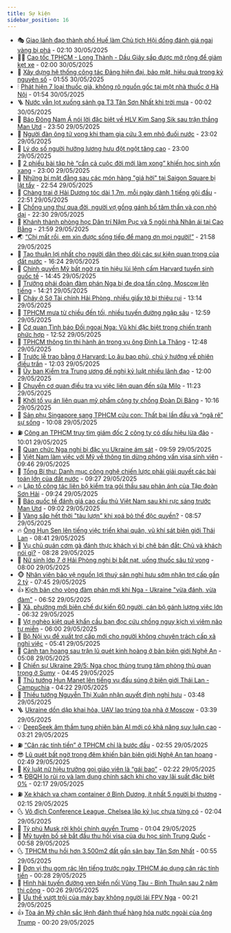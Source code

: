 ```yaml
---
title: Sự kiện
sidebar_position: 16
---
```


<!-- dantri-su-kien:START -->
- 🎭 [Giao lãnh đạo thành phố Huế làm Chủ tịch Hội đồng đánh giá ngai vàng bị phá](https://dantri.com.vn/doi-song/giao-lanh-dao-thanh-pho-hue-lam-chu-tich-hoi-dong-danh-gia-ngai-vang-bi-pha-20250530072250445.htm) - 02:10 30/05/2025
- 👨‍🏫 [Cao tốc TPHCM - Long Thành - Dầu Giây sắp được mở rộng để giảm kẹt xe](https://dantri.com.vn/xa-hoi/cao-toc-tphcm-long-thanh-dau-giay-sap-duoc-mo-rong-de-giam-ket-xe-20250528234937247.htm) - 02:00 30/05/2025
- 🌮 [Xây dựng hệ thống công tác Đảng hiện đại, bảo mật, hiệu quả trong kỷ nguyên số](https://dantri.com.vn/xa-hoi/xay-dung-he-thong-cong-tac-dang-hien-dai-bao-mat-hieu-qua-trong-ky-nguyen-so-20250529191739519.htm) - 01:55 30/05/2025
- 🕯 [Phát hiện 7 loại thuốc giả, không rõ nguồn gốc tại một nhà thuốc ở Hà Nội](https://dantri.com.vn/suc-khoe/phat-hien-7-loai-thuoc-gia-khong-ro-nguon-goc-tai-mot-nha-thuoc-o-ha-noi-20250530074511284.htm) - 01:54 30/05/2025
- 🪜 [Nước vẫn lọt xuống sảnh ga T3 Tân Sơn Nhất khi trời mưa](https://dantri.com.vn/xa-hoi/nuoc-van-lot-xuong-sanh-ga-t3-tan-son-nhat-khi-troi-mua-20250530005406551.htm) - 00:02 30/05/2025
- 🐘 [Báo Đông Nam Á nói lời đặc biệt về HLV Kim Sang Sik sau trận thắng Man Utd](https://dantri.com.vn/the-thao/bao-dong-nam-a-noi-loi-dac-biet-ve-hlv-kim-sang-sik-sau-tran-thang-man-utd-20250530001258561.htm) - 23:50 29/05/2025
- 🤔 [Người đàn ông tử vong khi tham gia cứu 3 em nhỏ đuối nước](https://dantri.com.vn/xa-hoi/nguoi-dan-ong-tu-vong-khi-tham-gia-cuu-3-em-nho-duoi-nuoc-20250529212944150.htm) - 23:02 29/05/2025
- 🧠 [Lý do số người hưởng lương hưu đột ngột tăng cao](https://dantri.com.vn/lao-dong-viec-lam/ly-do-so-nguoi-huong-luong-huu-dot-ngot-tang-cao-20250529154918442.htm) - 23:00 29/05/2025
- 📝 [2 phiếu bài tập hè “cần cả cuộc đời mới làm xong” khiến học sinh xốn xang](https://dantri.com.vn/giao-duc/2-phieu-bai-tap-he-can-ca-cuoc-doi-moi-lam-xong-khien-hoc-sinh-xon-xang-20250529135301410.htm) - 23:00 29/05/2025
- 🦏 [Những bí mật đằng sau các món hàng &quot;giá hời&quot; tại Saigon Square bị lật tẩy](https://dantri.com.vn/kinh-doanh/nhung-bi-mat-dang-sau-cac-mon-hang-gia-hoi-tai-saigon-square-bi-lat-tay-20250529200355360.htm) - 22:54 29/05/2025
- 🥰 [Chàng trai ở Hải Dương tóc dài 1,7m, mỗi ngày dành 1 tiếng gội đầu](https://dantri.com.vn/doi-song/chang-trai-o-hai-duong-toc-dai-17m-moi-ngay-danh-1-tieng-goi-dau-20250528125751285.htm) - 22:51 29/05/2025
- 🤗 [Chồng ung thư qua đời, người vợ gồng gánh bố tâm thần và con nhỏ dại](https://dantri.com.vn/tam-long-nhan-ai/chong-ung-thu-qua-doi-nguoi-vo-gong-ganh-bo-tam-than-va-con-nho-dai-20250425180912339.htm) - 22:30 29/05/2025
- 🌈 [Khánh thành phòng học Dân trí Nặm Pục và 5 ngôi nhà Nhân ái tại Cao Bằng](https://dantri.com.vn/tam-long-nhan-ai/khanh-thanh-phong-hoc-dan-tri-nam-puc-va-5-ngoi-nha-nhan-ai-tai-cao-bang-20250529161707739.htm) - 21:59 29/05/2025
- 🌏 [“Chị mất rồi, em xin được sống tiếp để mang ơn mọi người!”](https://dantri.com.vn/tam-long-nhan-ai/chi-mat-roi-em-xin-duoc-song-tiep-de-mang-on-moi-nguoi-20250529172234890.htm) - 21:58 29/05/2025
- 💄 [Tạo thuận lợi nhất cho người dân theo dõi các sự kiện quan trọng của đất nước](https://dantri.com.vn/xa-hoi/tao-thuan-loi-nhat-cho-nguoi-dan-theo-doi-cac-su-kien-quan-trong-cua-dat-nuoc-20250529232345528.htm) - 16:24 29/05/2025
- 👺 [Chính quyền Mỹ bất ngờ ra tín hiệu lùi lệnh cấm Harvard tuyển sinh quốc tế](https://dantri.com.vn/giao-duc/chinh-quyen-my-bat-ngo-ra-tin-hieu-lui-lenh-cam-harvard-tuyen-sinh-quoc-te-20250529214003798.htm) - 14:45 29/05/2025
- 👹 [Trưởng phái đoàn đàm phán Nga bị đe dọa tấn công, Moscow lên tiếng](https://dantri.com.vn/the-gioi/truong-phai-doan-dam-phan-nga-bi-de-doa-tan-cong-moscow-len-tieng-20250529211549555.htm) - 14:21 29/05/2025
- 🌊 [Cháy ở Sở Tài chính Hải Phòng, nhiều giấy tờ bị thiêu rụi](https://dantri.com.vn/xa-hoi/chay-o-so-tai-chinh-hai-phong-nhieu-giay-to-bi-thieu-rui-20250529200703471.htm) - 13:14 29/05/2025
- 🤠 [TPHCM mưa từ chiều đến tối, nhiều tuyến đường ngập sâu](https://dantri.com.vn/xa-hoi/tphcm-mua-tu-chieu-den-toi-nhieu-tuyen-duong-ngap-sau-20250529195009449.htm) - 12:59 29/05/2025
- 🎊 [Cơ quan Tình báo Đối ngoại Nga: Vũ khí đặc biệt trong chiến tranh phức hợp](https://dantri.com.vn/the-gioi/co-quan-tinh-bao-doi-ngoai-nga-vu-khi-dac-biet-trong-chien-tranh-phuc-hop-20250527111902522.htm) - 12:52 29/05/2025
- 🐘 [TPHCM thông tin thi hành án trong vụ ông Đinh La Thăng](https://dantri.com.vn/phap-luat/tphcm-thong-tin-thi-hanh-an-trong-vu-ong-dinh-la-thang-20250529175535265.htm) - 12:48 29/05/2025
- 💂 [Trước lễ trao bằng ở Harvard: Lo âu bao phủ, chú ý hướng về phiên điều trần](https://dantri.com.vn/giao-duc/truoc-le-trao-bang-o-harvard-lo-au-bao-phu-chu-y-huong-ve-phien-dieu-tran-20250529185811230.htm) - 12:03 29/05/2025
- 👹 [Ủy ban Kiểm tra Trung ương đề nghị kỷ luật nhiều lãnh đạo](https://dantri.com.vn/xa-hoi/uy-ban-kiem-tra-trung-uong-de-nghi-ky-luat-nhieu-lanh-dao-20250529180950891.htm) - 12:00 29/05/2025
- 🦒 [Chuyển cơ quan điều tra vụ việc liên quan đến sữa Milo](https://dantri.com.vn/phap-luat/chuyen-co-quan-dieu-tra-vu-viec-lien-quan-den-sua-milo-20250529181856417.htm) - 11:23 29/05/2025
- 🗽 [Khởi tố vụ án liên quan mỹ phẩm công ty chồng Đoàn Di Băng](https://dantri.com.vn/phap-luat/khoi-to-vu-an-lien-quan-my-pham-cong-ty-chong-doan-di-bang-20250528093528299.htm) - 10:16 29/05/2025
- 💄 [Sản phụ Singapore sang TPHCM cứu con: Thất bại lần đầu và “ngã rẽ” sự sống](https://dantri.com.vn/suc-khoe/san-phu-singapore-sang-tphcm-cuu-con-that-bai-lan-dau-va-nga-re-su-song-20250529163358402.htm) - 10:08 29/05/2025
- ⛽️ [Công an TPHCM truy tìm giám đốc 2 công ty có dấu hiệu lừa đảo](https://dantri.com.vn/phap-luat/cong-an-tphcm-truy-tim-giam-doc-2-cong-ty-co-dau-hieu-lua-dao-20250529164440699.htm) - 10:01 29/05/2025
- 🥷 [Quan chức Nga nghi bị đặc vụ Ukraine ám sát](https://dantri.com.vn/the-gioi/quan-chuc-nga-nghi-bi-dac-vu-ukraine-am-sat-20250529164933387.htm) - 09:59 29/05/2025
- 🤖 [Việt Nam làm việc với Mỹ về thông tin dừng phỏng vấn visa sinh viên](https://dantri.com.vn/xa-hoi/viet-nam-lam-viec-voi-my-ve-thong-tin-dung-phong-van-visa-sinh-vien-20250529164428323.htm) - 09:46 29/05/2025
- 🌊 [Tổng Bí thư: Danh mục công nghệ chiến lược phải giải quyết các bài toán lớn của đất nước](https://dantri.com.vn/xa-hoi/tong-bi-thu-danh-muc-cong-nghe-chien-luoc-phai-giai-quyet-cac-bai-toan-lon-cua-dat-nuoc-20250529162700467.htm) - 09:27 29/05/2025
- 🔥 [Lập tổ công tác liên bộ kiểm tra gói thầu sau phản ánh của Tập đoàn Sơn Hải](https://dantri.com.vn/xa-hoi/lap-to-cong-tac-lien-bo-kiem-tra-goi-thau-sau-phan-anh-cua-tap-doan-son-hai-20250529161946409.htm) - 09:24 29/05/2025
- 🦏 [Báo quốc tế đánh giá cao cầu thủ Việt Nam sau khi rực sáng trước Man Utd](https://dantri.com.vn/the-thao/bao-quoc-te-danh-gia-cao-cau-thu-viet-nam-sau-khi-ruc-sang-truoc-man-utd-20250529125249102.htm) - 09:02 29/05/2025
- 🐘 [Vàng sắp hết thời &quot;tàu lượn&quot; khi xoá bỏ thế độc quyền?](https://dantri.com.vn/kinh-doanh/vang-sap-het-thoi-tau-luon-khi-xoa-bo-the-doc-quyen-20250529155218806.htm) - 08:57 29/05/2025
- 🔥 [Ông Hun Sen lên tiếng việc triển khai quân, vũ khí sát biên giới Thái Lan](https://dantri.com.vn/the-gioi/ong-hun-sen-len-tieng-viec-trien-khai-quan-vu-khi-sat-bien-gioi-thai-lan-20250529152800790.htm) - 08:41 29/05/2025
- 💼 [Vụ chủ quán cơm gà đánh thực khách vì bị chê bán đắt: Chủ và khách nói gì?](https://dantri.com.vn/xa-hoi/vu-chu-quan-com-ga-danh-thuc-khach-vi-bi-che-ban-dat-chu-va-khach-noi-gi-20250529144538267.htm) - 08:28 29/05/2025
- 🚀 [Nữ sinh lớp 7 ở Hải Phòng nghi bị bắt nạt, uống thuốc sâu tử vong](https://dantri.com.vn/giao-duc/nu-sinh-lop-7-o-hai-phong-nghi-bi-bat-nat-uong-thuoc-sau-tu-vong-20250529132452139.htm) - 08:00 29/05/2025
- 🐵 [Nhân viên bảo vệ nguồn lợi thuỷ sản nghỉ hưu sớm nhận trợ cấp gần 2 tỷ](https://dantri.com.vn/lao-dong-viec-lam/nhan-vien-bao-ve-nguon-loi-thuy-san-nghi-huu-som-nhan-tro-cap-gan-2-ty-20250529125922098.htm) - 07:45 29/05/2025
- 👍 [Kịch bản cho vòng đàm phán mới khi Nga - Ukraine &quot;vừa đánh, vừa đàm&quot;](https://dantri.com.vn/the-gioi/kich-ban-cho-vong-dam-phan-moi-khi-nga-ukraine-vua-danh-vua-dam-20250528204004905.htm) - 06:52 29/05/2025
- 🚦 [Xã, phường mới biên chế dự kiến 60 người, cán bộ gánh lượng việc lớn](https://dantri.com.vn/noi-vu/xa-phuong-moi-bien-che-du-kien-60-nguoi-can-bo-ganh-luong-viec-lon-20250528120518339.htm) - 06:32 29/05/2025
- 🥸 [Vợ nghèo kiệt quệ khẩn cầu bạn đọc cứu chồng nguy kịch vì viêm não tự miễn](https://dantri.com.vn/tam-long-nhan-ai/vo-ngheo-kiet-que-khan-cau-ban-doc-cuu-chong-nguy-kich-vi-viem-nao-tu-mien-20250522121948085.htm) - 06:00 29/05/2025
- 🥷 [Bộ Nội vụ đề xuất trợ cấp mới cho người không chuyên trách cấp xã nghỉ việc](https://dantri.com.vn/noi-vu/bo-noi-vu-de-xuat-tro-cap-moi-cho-nguoi-khong-chuyen-trach-cap-xa-nghi-viec-20250528172721324.htm) - 05:41 29/05/2025
- 🤡 [Cảnh tan hoang sau trận lũ quét kinh hoàng ở bản biên giới Nghệ An](https://dantri.com.vn/xa-hoi/canh-tan-hoang-sau-tran-lu-quet-kinh-hoang-o-ban-bien-gioi-nghe-an-20250529113153022.htm) - 05:08 29/05/2025
- 🥳 [Chiến sự Ukraine 29/5: Nga chọc thủng trung tâm phòng thủ quan trọng ở Sumy](https://dantri.com.vn/the-gioi/chien-su-ukraine-295-nga-choc-thung-trung-tam-phong-thu-quan-trong-o-sumy-20250529113409744.htm) - 04:45 29/05/2025
- 🤩 [Thủ tướng Hun Manet lên tiếng vụ đấu súng ở biên giới Thái Lan - Campuchia](https://dantri.com.vn/the-gioi/thu-tuong-hun-manet-len-tieng-vu-dau-sung-o-bien-gioi-thai-lan-campuchia-20250529111955160.htm) - 04:22 29/05/2025
- 🎡 [Thiếu tướng Nguyễn Thị Xuân nhận quyết định nghỉ hưu](https://dantri.com.vn/lao-dong-viec-lam/thieu-tuong-nguyen-thi-xuan-nhan-quyet-dinh-nghi-huu-20250529102754816.htm) - 03:48 29/05/2025
- 🪜 [Ukraine dồn dập khai hỏa, UAV lao trúng tòa nhà ở Moscow](https://dantri.com.vn/the-gioi/ukraine-don-dap-khai-hoa-uav-lao-trung-toa-nha-o-moscow-20250529102751265.htm) - 03:39 29/05/2025
- 💡 [DeepSeek âm thầm tung phiên bản AI mới có khả năng suy luận cao](https://dantri.com.vn/cong-nghe/deepseek-am-tham-tung-phien-ban-ai-moi-co-kha-nang-suy-luan-cao-20250529093858819.htm) - 03:21 29/05/2025
- ⛽️ [“Cân rác tính tiền” ở TPHCM chỉ là bước đầu](https://dantri.com.vn/xa-hoi/can-rac-tinh-tien-o-tphcm-chi-la-buoc-dau-20250529092517591.htm) - 02:55 29/05/2025
- 😎 [Lũ quét bất ngờ trong đêm khiến bản biên giới Nghệ An tan hoang](https://dantri.com.vn/xa-hoi/lu-quet-bat-ngo-trong-dem-khien-ban-bien-gioi-nghe-an-tan-hoang-20250529093837849.htm) - 02:49 29/05/2025
- 🗽 [Kỷ luật nữ hiệu trưởng gọi giáo viên là “gái bao”](https://dantri.com.vn/giao-duc/ky-luat-nu-hieu-truong-goi-giao-vien-la-gai-bao-20250529090618928.htm) - 02:22 29/05/2025
- ⚗️ [ĐBQH lo rủi ro và lạm dụng chính sách khi cho vay lãi suất đặc biệt 0%](https://dantri.com.vn/xa-hoi/dbqh-lo-rui-ro-va-lam-dung-chinh-sach-khi-cho-vay-lai-suat-dac-biet-0-20250529091318324.htm) - 02:17 29/05/2025
- ⛽️ [Xe khách va chạm container ở Bình Dương, ít nhất 5 người bị thương](https://dantri.com.vn/xa-hoi/xe-khach-va-cham-container-o-binh-duong-it-nhat-5-nguoi-bi-thuong-20250529090823880.htm) - 02:15 29/05/2025
- 🌜 [Vô địch Conference League, Chelsea lập kỷ lục chưa từng có](https://dantri.com.vn/the-thao/vo-dich-conference-league-chelsea-lap-ky-luc-chua-tung-co-20250529082429119.htm) - 02:04 29/05/2025
- 🦩 [Tỷ phú Musk rời khỏi chính quyền Trump](https://dantri.com.vn/the-gioi/ty-phu-musk-roi-khoi-chinh-quyen-trump-20250529075149833.htm) - 01:04 29/05/2025
- 🦒 [Mỹ tuyên bố sẽ bắt đầu thu hồi visa của du học sinh Trung Quốc](https://dantri.com.vn/giao-duc/my-tuyen-bo-se-bat-dau-thu-hoi-visa-cua-du-hoc-sinh-trung-quoc-20250529075444242.htm) - 00:58 29/05/2025
- 🌜 [TPHCM thu hồi hơn 3.500m2 đất gần sân bay Tân Sơn Nhất](https://dantri.com.vn/xa-hoi/tphcm-thu-hoi-hon-3500m2-dat-gan-san-bay-tan-son-nhat-20250529075122212.htm) - 00:55 29/05/2025
- 🐎 [Đơn vị thu gom rác lên tiếng trước ngày TPHCM áp dụng cân rác tính tiền](https://dantri.com.vn/xa-hoi/don-vi-thu-gom-rac-len-tieng-truoc-ngay-tphcm-ap-dung-can-rac-tinh-tien-20250523214712890.htm) - 00:28 29/05/2025
- 🌋 [Hình hài tuyến đường ven biển nối Vũng Tàu - Bình Thuận sau 2 năm thi công](https://dantri.com.vn/xa-hoi/hinh-hai-tuyen-duong-ven-bien-noi-vung-tau-binh-thuan-sau-2-nam-thi-cong-20250523222357586.htm) - 00:26 29/05/2025
- 🧰 [Ưu thế vượt trội của máy bay không người lái FPV Nga](https://dantri.com.vn/the-gioi/uu-the-vuot-troi-cua-may-bay-khong-nguoi-lai-fpv-nga-20250528171318350.htm) - 00:21 29/05/2025
- 👍 [Tòa án Mỹ chặn sắc lệnh đánh thuế hàng hóa nước ngoài của ông Trump](https://dantri.com.vn/the-gioi/toa-an-my-chan-sac-lenh-danh-thue-hang-hoa-nuoc-ngoai-cua-ong-trump-20250529071726759.htm) - 00:20 29/05/2025<!-- dantri-su-kien:END -->
